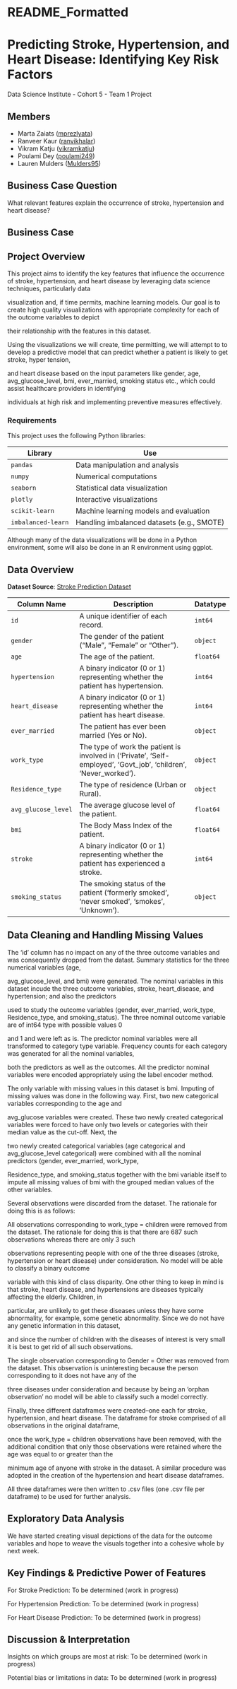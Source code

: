 README_Formatted
================

# Predicting Stroke, Hypertension, and Heart Disease: Identifying Key Risk Factors

Data Science Institute - Cohort 5 - Team 1 Project

## Members

- Marta Zaiats ([mprezlyata](https://github.com/mprezlyata))
- Ranveer Kaur ([ranvikhalar](https://github.com/ranvikhalar))
- Vikram Katju ([vikramkatju](https://github.com/vikramkatju))
- Poulami Dey ([poulami249](https://github.com/poulami249))
- Lauren Mulders ([Mulders95](https://github.com/Mulders95))

## Business Case Question

What relevant features explain the occurrence of stroke, hypertension
and heart disease?

## Business Case

## Project Overview

This project aims to identify the key features that influence the
occurrence of stroke, hypertension, and heart disease by leveraging data
science techniques, particularly data

visualization and, if time permits, machine learning models. Our goal is
to create high quality visualizations with appropriate complexity for
each of the outcome variables to depict

their relationship with the features in this dataset.

Using the visualizations we will create, time permitting, we will
attempt to to develop a predictive model that can predict whether a
patient is likely to get stroke, hyper tension,

and heart disease based on the input parameters like gender, age,
avg_glucose_level, bmi, ever_married, smoking status etc., which could
assist healthcare providers in identifying

individuals at high risk and implementing preventive measures
effectively.

### Requirements

This project uses the following Python libraries:

| **Library**        | **Use**                                    |
|--------------------|--------------------------------------------|
| `pandas`           | Data manipulation and analysis             |
| `numpy`            | Numerical computations                     |
| `seaborn`          | Statistical data visualization             |
| `plotly`           | Interactive visualizations                 |
| `scikit-learn`     | Machine learning models and evaluation     |
| `imbalanced-learn` | Handling imbalanced datasets (e.g., SMOTE) |

Although many of the data visualizations will be done in a Python
environment, some will also be done in an R environment using ggplot.

## Data Overview

**Dataset Source**: [Stroke Prediction
Dataset](https://www.kaggle.com/datasets/fedesoriano/stroke-prediction-dataset)

| **Column Name** | **Description** | **Datatype** |
|----|----|----|
| `id` | A unique identifier of each record. | `int64` |
| `gender` | The gender of the patient (“Male”, “Female” or “Other”). | `object` |
| `age` | The age of the patient. | `float64` |
| `hypertension` | A binary indicator (0 or 1) representing whether the patient has hypertension. | `int64` |
| `heart_disease` | A binary indicator (0 or 1) representing whether the patient has heart disease. | `int64` |
| `ever_married` | The patient has ever been married (Yes or No). | `object` |
| `work_type` | The type of work the patient is involved in (‘Private’, ‘Self-employed’, ‘Govt_job’, ‘children’, ‘Never_worked’). | `object` |
| `Residence_type` | The type of residence (Urban or Rural). | `object` |
| `avg_glucose_level` | The average glucose level of the patient. | `float64` |
| `bmi` | The Body Mass Index of the patient. | `float64` |
| `stroke` | A binary indicator (0 or 1) representing whether the patient has experienced a stroke. | `int64` |
| `smoking_status` | The smoking status of the patient (‘formerly smoked’, ‘never smoked’, ‘smokes’, ‘Unknown’). | `object` |

## Data Cleaning and Handling Missing Values

The ‘id’ column has no impact on any of the three outcome variables and
was consequently dropped from the datast. Summary statistics for the
three numerical variables (age,

avg_glucose_level, and bmi) were generated. The nominal variables in
this dataset incude the three outcome variables, stroke, heart_disease,
and hypertension; and also the predictors

used to study the outcome variables (gender, ever_married, work_type,
Residence_type, and smoking_status). The three nominal outcome variable
are of int64 type with possible values 0

and 1 and were left as is. The predictor nominal variables were all
transformed to category type variable. Frequency counts for each
category was generated for all the nominal variables,

both the predictors as well as the outcomes. All the predictor nominal
variables were encoded appropriately using the label encoder method.

The only variable with missing values in this dataset is bmi. Imputing
of missing values was done in the following way. First, two new
categorical variables corresponding to the age and

avg_glucose variables were created. These two newly created categorical
variables were forced to have only two levels or categories with their
median value as the cut-off. Next, the

two newly created categorical variables (age categorical and
avg_glucose_level categorical) were combined with all the nominal
predictors (gender, ever_married, work_type,

Residence_type, and smoking_status together with the bmi variable itself
to impute all missing values of bmi with the grouped median values of
the other variables.

Several observations were discarded from the dataset. The rationale for
doing this is as follows:

All observations corresponding to work_type = children were removed from
the dataset. The rationale for doing this is that there are 687 such
observations whereas there are only 3 such

observations representing people with one of the three diseases (stroke,
hypertension or heart disease) under consideration. No model will be
able to classify a binary outcome

variable with this kind of class disparity. One other thing to keep in
mind is that stroke, heart disease, and hypertensions are diseases
typically affecting the elderly. Children, in

particular, are unlikely to get these diseases unless they have some
abnormality, for example, some genetic abnormality. Since we do not have
any genetic information in this dataset,

and since the number of children with the diseases of interest is very
small it is best to get rid of all such observations.

The single observation corresponding to Gender = Other was removed from
the dataset. This observation is uninteresting because the person
corresponding to it does not have any of the

three diseases under consideration and because by being an ‘orphan
observation’ no model will be able to classify such a model correctly.

Finally, three different dataframes were created–one each for stroke,
hypertension, and heart disease. The dataframe for stroke comprised of
all observations in the original dataframe,

once the work_type = children observations have been removed, with the
additional condition that only those observations were retained where
the age was equal to or greater than the

minimum age of anyone with stroke in the dataset. A similar procedure
was adopted in the creation of the hypertension and heart disease
dataframes.

All three dataframes were then written to .csv files (one .csv file per
dataframe) to be used for further analysis.

## Exploratory Data Analysis

We have started creating visual depictions of the data for the outcome
variables and hope to weave the visuals together into a cohesive whole
by next week.

## Key Findings & Predictive Power of Features

For Stroke Prediction: To be determined (work in progress)

For Hypertension Prediction: To be determined (work in progress)

For Heart Disease Prediction: To be determined (work in progress)

## Discussion & Interpretation

Insights on which groups are most at risk: To be determined (work in
progress)

Potential bias or limitations in data: To be determined (work in
progress)
